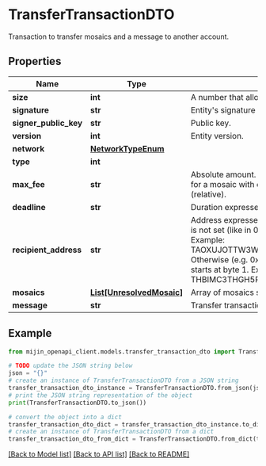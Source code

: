 # TransferTransactionDTO

Transaction to transfer mosaics and a message to another account.

## Properties

Name | Type | Description | Notes
------------ | ------------- | ------------- | -------------
**size** | **int** | A number that allows uint 32 values. | 
**signature** | **str** | Entity&#39;s signature generated by the signer. | 
**signer_public_key** | **str** | Public key. | 
**version** | **int** | Entity version. | 
**network** | [**NetworkTypeEnum**](NetworkTypeEnum.md) |  | 
**type** | **int** |  | 
**max_fee** | **str** | Absolute amount. An amount of 123456789 (absolute) for a mosaic with divisibility 6 means 123.456789 (relative). | 
**deadline** | **str** | Duration expressed in number of blocks. | 
**recipient_address** | **str** | Address expressed in Base32 format. If the bit 0 of byte 0 is not set (like in 0x90), then it is a regular address. Example: TAOXUJOTTW3W5XTBQMQEX3SQNA6MCUVGXLXR3TA.  Otherwise (e.g. 0x91) it represents a namespace id which starts at byte 1. Example: THBIMC3THGH5RUYAAAAAAAAAAAAAAAAAAAAAAAA  | 
**mosaics** | [**List[UnresolvedMosaic]**](UnresolvedMosaic.md) | Array of mosaics sent to the recipient.  | 
**message** | **str** | Transfer transaction message | [optional] 

## Example

```python
from mijin_openapi_client.models.transfer_transaction_dto import TransferTransactionDTO

# TODO update the JSON string below
json = "{}"
# create an instance of TransferTransactionDTO from a JSON string
transfer_transaction_dto_instance = TransferTransactionDTO.from_json(json)
# print the JSON string representation of the object
print(TransferTransactionDTO.to_json())

# convert the object into a dict
transfer_transaction_dto_dict = transfer_transaction_dto_instance.to_dict()
# create an instance of TransferTransactionDTO from a dict
transfer_transaction_dto_from_dict = TransferTransactionDTO.from_dict(transfer_transaction_dto_dict)
```
[[Back to Model list]](../README.md#documentation-for-models) [[Back to API list]](../README.md#documentation-for-api-endpoints) [[Back to README]](../README.md)


